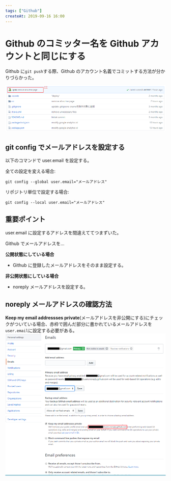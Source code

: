 ```yaml
---
tags: ["Github"]
createAt: 2019-09-16 16:00
---
```


# Github のコミッター名を Github アカウントと同じにする

Github に`git push`する際、Github のアカウント名義でコミットする方法が分かりづらかった。

![image1](./change-git-committer1.png)

## git config でメールアドレスを設定する

以下のコマンドで user.email を設定する。

全ての設定を変える場合:

`git config --global user.email="メールアドレス"`

リポジトリ単位で設定する場合:

`git config --local user.email="メールアドレス"`

## 重要ポイント

user.email に設定するアドレスを間違えててつまずいた。

Github でメールアドレスを…

**公開状態にしている場合**

- Github に登録したメールアドレスをそのまま設定する。

**非公開状態にしている場合**

- noreply メールアドレスを設定する。

## noreply メールアドレスの確認方法

**Keep my email addressses private**(メールアドレスを非公開にする)にチェックがついている場合、赤枠で囲んだ部分に書かれているメールアドレスを`user.email`に設定する必要がある。
![image2](./change-git-committer2.png)
